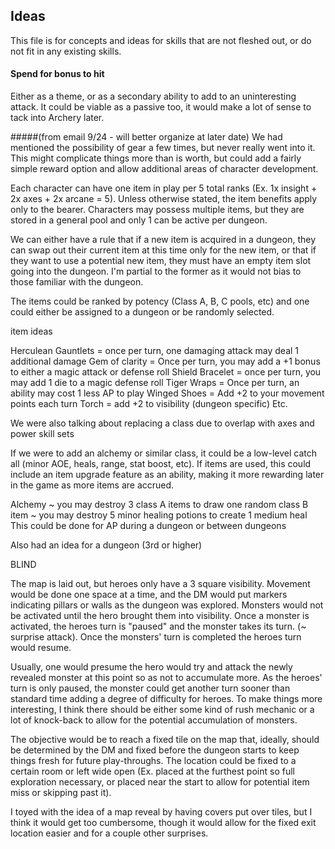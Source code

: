 ## Ideas

This file is for concepts and ideas for skills that are not fleshed out, or do not fit in any existing skills.


#### Spend for bonus to hit

Either as a theme, or as a secondary ability to add to an uninteresting attack.
It could be viable as a passive too, it would make a lot of sense to tack into Archery later.



#####(from email 9/24 - will better organize at later date)
We had mentioned the possibility of gear a few times, but never really went into it.  This might complicate things more than is worth, but could add a fairly simple reward option and allow additional areas of character development.

Each character can have one item in play per 5 total ranks (Ex. 1x insight + 2x axes + 2x arcane = 5).  Unless otherwise stated, the item benefits apply only to the bearer.  Characters may possess multiple items, but they are stored in a general pool and only 1 can be active per dungeon.  

We can either have a rule that if a new item is acquired in a dungeon, they can swap out their current item at this time only for the new item, or that if they want to use a potential new item, they must have an empty item slot going into the dungeon. I'm partial to the former as it would not bias to those familiar with the dungeon.

The items could be ranked by potency (Class A, B, C pools, etc) and one could either be assigned to a dungeon or be randomly selected.

item ideas

Herculean Gauntlets = once per turn, one damaging attack may deal 1 additional damage
Gem of clarity = Once per turn, you may add a +1 bonus to either a magic attack or defense roll
Shield Bracelet = once per turn, you may add 1 die to a magic defense roll
Tiger Wraps = Once per turn, an ability may cost 1 less AP to play
Winged Shoes = Add +2 to your movement points each turn
Torch = add +2 to visibility (dungeon specific)
Etc.

We were also talking about replacing a class due to overlap with axes and power skill sets

If we were to add an alchemy or similar class, it could be a low-level catch all (minor AOE, heals, range, stat boost, etc).  If items are used, this could include an item upgrade feature as an ability, making it more rewarding later in the game as more items are accrued.

Alchemy ~ you may destroy 3 class A items to draw one random class B item
              ~ you may destroy 5 minor healing potions to create 1 medium heal
     This could be done for AP during a dungeon or between dungeons


Also had an idea for a dungeon (3rd or higher)

BLIND

The map is laid out, but heroes only have a 3 square visibility.  Movement would be done one space at a time, and the DM would put markers indicating pillars or walls as the dungeon was explored.  Monsters would not be activated until the hero brought them into visibility.  Once a monster is activated, the heroes turn is "paused" and the monster takes its turn. (~ surprise attack). Once the monsters' turn is completed the heroes turn would resume.  

Usually, one would presume the hero would try and attack the newly revealed monster at this point so as not to accumulate more.  As the heroes' turn is only paused, the monster could get another turn sooner than standard time adding a degree of difficulty for heroes.  To make things more interesting, I think there should be either some kind of rush mechanic or a lot of knock-back to allow for the potential accumulation of monsters.

The objective would be to reach a fixed tile on the map that, ideally, should be determined by the DM and fixed before the dungeon starts to keep things fresh for future play-throughs.  The location could be fixed to a certain room or left wide open (Ex. placed at the furthest point so full exploration necessary, or placed near the start to allow for potential item miss or skipping past it).

I toyed with the idea of a map reveal by having covers put over tiles, but I think it would get too cumbersome, though it would allow for the fixed exit location easier and for a couple other surprises.
